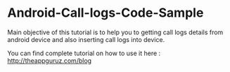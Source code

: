 Android-Call-logs-Code-Sample
=============================

Main objective of this tutorial is to help you to getting call logs details from android device and also inserting call logs into device.

You can find complete tutorial on how to use it here : http://theappguruz.com/blog
